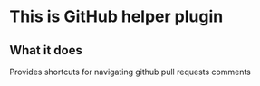 # This is GitHub helper plugin

## What it does

Provides shortcuts for navigating github pull requests comments